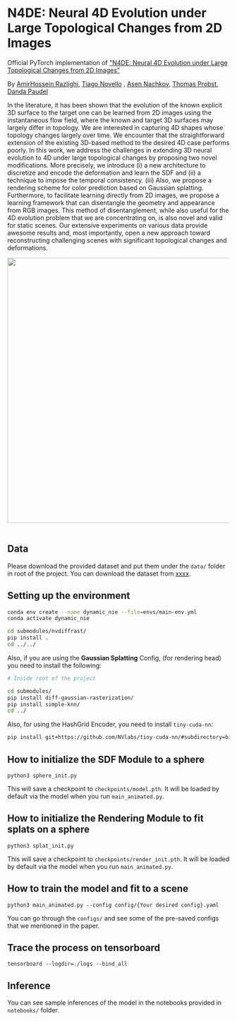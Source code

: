 
# N4DE: Neural 4D Evolution under Large Topological Changes from 2D Images
Official PyTorch implementation of ["N4DE: Neural 4D Evolution under Large Topological Changes from 2D Images"](https://arxiv.org/pdf/2411.15018) 

By [AmirHossein Razlighi](https://scholar.google.com/citations?user=JbQgt-QAAAAJ&hl=en), [Tiago Novello]() , [Asen Nachkov](), [Thomas Probst](), [Danda Paudel]()

In the literature, it has been shown that the evolution of the known explicit 3D surface to the target one can be learned from 2D images using the instantaneous flow field, where the known and target 3D surfaces may largely differ in topology. We are interested in capturing 4D shapes whose topology changes largely over time. We encounter that the straightforward extension of the existing 3D-based method to the desired 4D case performs poorly.
In this work, we address the challenges in extending 3D neural evolution to 4D under large topological changes by proposing two novel modifications. More precisely, we introduce (i) a new architecture to discretize and encode the deformation and learn the SDF and (ii) a technique to impose the temporal consistency. (iii) Also, we propose a rendering scheme for color prediction based on Gaussian splatting. Furthermore, to facilitate learning directly from 2D images, we propose a learning framework that can disentangle the geometry and appearance from RGB images. This method of disentanglement, while also useful for the 4D evolution problem that we are concentrating on, is also novel and valid for static scenes. Our extensive experiments on various data provide awesome results and, most importantly, open a new approach toward reconstructing challenging scenes with significant topological changes and deformations.

<div style="text-align: center">
<img src="static/Breaking Sphere.gif" width="600"/>
</div>

<br>

## Data
Please download the provided dataset and put them under the `data/` folder in root of the project. You can download the dataset from [xxxx]().

## Setting up the environment
```bash
conda env create --name dynamic_nie --file=envs/main-env.yml
conda activate dynamic_nie

cd submodules/nvdiffrast/
pip install .
cd ../../
```

Also, if you are using the __Gaussian Splatting__ Config, (for rendering head) you need to install the following:
```bash
# Inside root of the project

cd submodules/
pip install diff-gaussian-rasterization/
pip install simple-knn/
cd ../
```

Also, for using the HashGrid Encoder, you need to install `tiny-cuda-nn`:
```bash
pip install git+https://github.com/NVlabs/tiny-cuda-nn/#subdirectory=bindings/torch;
```

## How to initialize the SDF Module to a sphere
```
python3 sphere_init.py
```
This will save a checkpoint to `checkpoints/model.pth`. It will be loaded by default via the model when you run `main_animated.py`.

## How to initialize the Rendering Module to fit splats on a sphere
```
python3 splat_init.py
```
This will save a checkpoint to `checkpoints/render_init.pth`. It will be loaded by default via the model when you run `main_animated.py`.

## How to train the model and fit to a scene
```
python3 main_animated.py --config config/{Your desired config}.yaml
```
You can go through the `configs/` and see some of the pre-saved configs that we mentioned in the paper.

## Trace the process on tensorboard
```
tensorboard --logdir=./logs --bind_all
```

## Inference
You can see sample inferences of the model in the notebooks provided in `notebooks/` folder.
